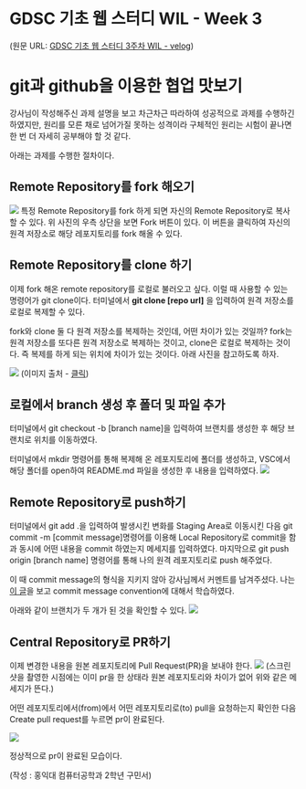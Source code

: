 # GDSC 기초 웹 스터디 WIL - Week 3

(원문 URL: [GDSC 기초 웹 스터디 3주차 WIL - velog](https://velog.io/@goomseo/GDSC-%EA%B8%B0%EC%B4%88-%EC%9B%B9-%EC%8A%A4%ED%84%B0%EB%94%94-WIL-Week-3))

# git과 github을 이용한 협업 맛보기

강사님이 작성해주신 과제 설명을 보고 차근차근 따라하여 성공적으로 과제를 수행하긴 하였지만, 원리를 모른 채로 넘어가질 못하는 성격이라 구체적인 원리는 시험이 끝나면 한 번 더 자세히 공부해야 할 것 같다. 

아래는 과제를 수행한 절차이다.

## Remote Repository를 fork 해오기
![](https://velog.velcdn.com/images/goomseo/post/f5a0407c-60a3-4ead-b862-56553cbd9854/image.png)
특정 Remote Repository를 fork 하게 되면 자신의 Remote Repository로 복사할 수 있다. 위 사진의 우측 상단을 보면 Fork 버튼이 있다. 이 버튼을 클릭하여 자신의 원격 저장소로 해당 레포지토리를 fork 해올 수 있다.

## Remote Repository를 clone 하기
이제 fork 해온 remote repository를 로컬로 불러오고 싶다. 이럴 때 사용할 수 있는 명령어가 git clone이다. 터미널에서 **git clone [repo url]** 을 입력하여 원격 저장소를 로컬로 복제할 수 있다.

fork와 clone 둘 다 원격 저장소를 복제하는 것인데, 어떤 차이가 있는 것일까? fork는 원격 저장소를 또다른 원격 저장소로 복제하는 것이고, clone은 로컬로 복제하는 것이다. 즉 복제를 하게 되는 위치에 차이가 있는 것이다. 아래 사진을 참고하도록 하자.

![](https://dejavuhyo.github.io/assets/img/2021-03-15-difference-between-git-clone-and-git-fork/git-clone-and-git-fork.png)
(이미지 출처 - [클릭](https://dejavuhyo.github.io/posts/difference-between-git-clone-and-git-fork/))

## 로컬에서 branch 생성 후 폴더 및 파일 추가
터미널에서 git checkout -b [branch name]을 입력하여 브랜치를 생성한 후 해당 브랜치로 위치를 이동하였다.

터미널에서 mkdir 명령어를 통해 복제해 온 레포지토리에 폴더를 생성하고, VSC에서 해당 폴더를 open하여 README.md 파일을 생성한 후 내용을 입력하였다.
![](https://velog.velcdn.com/images/goomseo/post/1587a25b-27f7-40ae-b494-93fd0c0f0eb8/image.png)

## Remote Repository로 push하기
터미널에서 git add .을 입력하여 발생시킨 변화를 Staging Area로 이동시킨 다음 git commit -m [commit message]명령어를 이용해 Local Repository로 commit을 함과 동시에 어떤 내용을 commit 하였는지 메세지를 입력하였다. 마지막으로 git push origin [branch name] 명령어를 통해 나의 원격 레포지토리로 push 해주었다.

이 때 commit message의 형식을 지키지 않아 강사님께서 커멘트를 남겨주셨다.
나는 [이 글](https://velog.io/@archivvonjang/Git-Commit-Message-Convention)을 보고 commit message convention에 대해서 학습하였다.

아래와 같이 브랜치가 두 개가 된 것을 확인할 수 있다.
![](https://velog.velcdn.com/images/goomseo/post/170d7d26-dea0-472a-ae8a-86680eec180f/image.png)

## Central Repository로 PR하기
이제 변경한 내용을 원본 레포지토리에 Pull Request(PR)을 보내야 한다.
![](https://velog.velcdn.com/images/goomseo/post/346d654e-8e75-46c9-8f85-76b5618317c2/image.png)
(스크린샷을 촬영한 시점에는 이미 pr을 한 상태라 원본 레포지토리와 차이가 없어 위와 같은 메세지가 뜬다.)

어떤 레포지토리에서(from)에서 어떤 레포지토리로(to) pull을 요청하는지 확인한 다음 Create pull request를 누르면 pr이 완료된다.

![](https://velog.velcdn.com/images/goomseo/post/9c2c8c58-72dc-4d41-983a-61c466b27fca/image.png)

정상적으로 pr이 완료된 모습이다.

(작성 : 홍익대 컴퓨터공학과 2학년 구민서)
